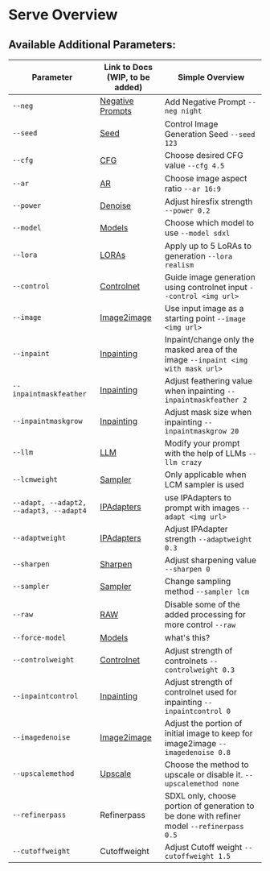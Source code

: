 # Serve Overview

## Available Additional Parameters:

| Parameter             | Link to Docs (WIP, to be added)                                  | Simple Overview                    |
|-----------------------|-----------------------------------------------|------------------------------------|
| `--neg`               | [Negative Prompts](../../Parameters/negative_prompt/negative_prompt.md)  | Add Negative Prompt `--neg night`                   |
| `--seed`              | [Seed](../../Parameters/seed/seed.md)               | Control Image Generation Seed `--seed 123`                   |
| `--cfg`               | [CFG](../../Parameters/cfg/cfg.md)                 | Choose desired CFG value `--cfg 4.5`                   |
| `--ar`                | [AR](../../Parameters/aspect_ratio/aspect_ratio.md)                   | Choose image aspect ratio `--ar 16:9`                   |
| `--power`             | [Denoise](../../Parameters/denoise/denoise.md)             | Adjust hiresfix strength `--power 0.2`                   |
| `--model`             | [Models](../../Parameters/model/model.md)             | Choose which model to use `--model sdxl`                   |
| `--lora`              | [LORAs](../../Parameters/lora/lora.md)               | Apply up to 5 LoRAs to generation `--lora realism`                   |
| `--control`           | [Controlnet](../../Parameters/control/control.md)         | Guide image generation using controlnet input `--control <img url>`                   |
| `--image`             | [Image2image](../../Parameters/img2img/img2img.md)             | Use input image as a starting point `--image <img url>`                   |
| `--inpaint`           | [Inpainting](../../Parameters/inpaint/inpaint.md)         | Inpaint/change only the masked area of the image `--inpaint <img with mask url>`                   |
| `--inpaintmaskfeather`| [Inpainting](../../Parameters/inpaint/inpaint.md) | Adjust feathering value when inpainting `--inpaintmaskfeather 2`               |
| `--inpaintmaskgrow`   | [Inpainting](../../Parameters/inpaint/inpaint.md)     | Adjust mask size when inpainting `--inpaintmaskgrow 20`               |
| `--llm`               | [LLM](../../Parameters/llm/llm.md)                 | Modify your prompt with the help of LLMs `--llm crazy`                   |
| `--lcmweight`         | [Sampler](../../Parameters/sampler/sampler.md)     | Only applicable when LCM sampler is used                   |
| `--adapt, --adapt2, --adapt3, --adapt4` | [IPAdapters](../../Parameters/adapt/adapt.md) | use IPAdapters to prompt with images `--adapt <img url>`          |
| `--adaptweight`       | [IPAdapters](../../Parameters/adapt/adapt.md) | Adjust IPAdapter strength `--adaptweight 0.3`                   |
| `--sharpen`           | [Sharpen](../../Parameters/sharpen/sharpen.md)         | Adjust sharpening value `--sharpen 0`                   |
| `--sampler`           | [Sampler](../../Parameters/sampler/sampler.md)         | Change sampling method `--sampler lcm`                   |
| `--raw`               | [RAW](../../Parameters/raw/raw.md)                 | Disable some of the added processing for more control `--raw`                   |
| `--force-model`       | [Models](../../Parameters/model/model.md)  | what's this?                   |
| `--controlweight`     | [Controlnet](../../Parameters/control/control.md) | Adjust strength of controlnets `--controlweight 0.3`               |
| `--inpaintcontrol`    | [Inpainting](../../Parameters/inpaint/inpaint.md) | Adjust strength of controlnet used for inpainting `--inpaintcontrol 0`               |
| `--imagedenoise`      | [Image2image](../../Parameters/img2img/img2img.md)    | Adjust the portion of initial image to keep for image2image `--imagedenoise 0.8`               |
| `--upscalemethod`     | [Upscale](../../Parameters/upscale_method/upscale_method.md) | Choose the method to upscale or disable it. `--upscalemethod none`               |
| `--refinerpass`       | Refinerpass | SDXL only, choose portion of generation to be done with refiner model `--refinerpass 0.5`                   |
| `--cutoffweight`       | Cutoffweight | Adjust Cutoff weight `--cutoffweight 1.5`                   |

